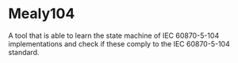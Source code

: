 # Mealy104
A tool that is able to learn the state machine of IEC 60870-5-104 implementations and check if these comply to the IEC 60870-5-104 standard.